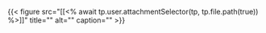{{< figure src="[[<% await tp.user.attachmentSelector(tp, tp.file.path(true)) %>]]" title="" alt="" caption="" >}}

